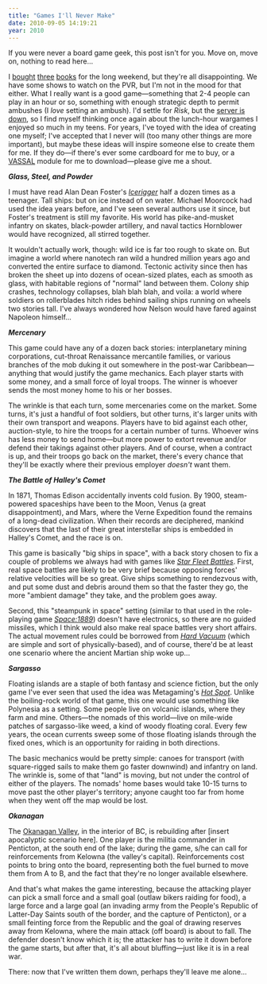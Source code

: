 ```yaml
---
title: "Games I'll Never Make"
date: 2010-09-05 14:19:21
year: 2010
---
```

<p>
  If you were never a board game geek, this post isn't for you. Move on, move on, nothing to read here...
</p>

<p>
  I <a href="http://www.amazon.com/Chill-Elizabeth-Bear/dp/0553591088/">bought</a> <a href="http://www.amazon.com/Lord-Changing-Winds-Griffin-Trilogy/dp/0316072788/">three</a> <a href="http://www.amazon.com/This-Will-Change-Everything-Future/dp/0061899674/">books</a> for the long weekend, but they're all disappointing. We have some shows to watch on the PVR, but I'm not in the mood for that either. What I really want is a good game—something that 2-4 people can play in an hour or so, something with enough strategic depth to permit ambushes (I <em>love</em> setting an ambush). I'd settle for <em>Risk</em>, but the <a href="http://www.kongregate.com/games/Abalore/world-rebellion-ii">server is down</a>, so I find myself thinking once again about the lunch-hour wargames I enjoyed so much in my teens. For years, I've toyed with the idea of creating one myself; I've accepted that I never will (too many other things are more important), but maybe these ideas will inspire someone else to create them for me. If they do—if there's ever some cardboard for me to buy, or a <a href="http://www.vassalengine.org/">VASSAL</a> module for me to download—please give me a shout.
</p>

<p>
  <strong><em>Glass, Steel, and Powder</em></strong>
</p>

<p>
  I must have read Alan Dean Foster's <a href="http://www.amazon.com/Icerigger-Alan-Dean-Foster/dp/0450030423/"><em>Icerigger</em></a> half a dozen times as a teenager. Tall ships: but on ice instead of on water. Michael Moorcock had used the idea years before, and I've seen several authors use it since, but Foster's treatment is still my favorite. His world has pike-and-musket infantry on skates, black-powder artillery, and naval tactics Hornblower would have recognized, all stirred together.
</p>

<p>
  It wouldn't actually work, though: wild ice is far too rough to skate on. But imagine a world where nanotech ran wild a hundred million years ago and converted the entire surface to diamond. Tectonic activity since then has broken the sheet up into dozens of ocean-sized plates, each as smooth as glass, with habitable regions of "normal" land between them. Colony ship crashes, technology collapses, blah blah blah, and voila: a world where soldiers on rollerblades hitch rides behind sailing ships running on wheels two stories tall. I've always wondered how Nelson would have fared against Napoleon himself...
</p>

<p>
  <strong><em>Mercenary</em></strong>
</p>

<p>
  This game could have any of a dozen back stories: interplanetary mining corporations, cut-throat Renaissance mercantile families, or various branches of the mob duking it out somewhere in the post-war Caribbean—anything that would justify the game mechanics. Each player starts with some money, and a small force of loyal troops. The winner is whoever sends the most money home to his or her bosses.
</p>

<p>
  The wrinkle is that each turn, some mercenaries come on the market.  Some turns, it's just a handful of foot soldiers, but other turns, it's larger units with their own transport and weapons. Players have to bid against each other, auction-style, to hire the troops for a certain number of turns. Whoever wins has less money to send home—but more power to extort revenue and/or defend their takings against other players.  And of course, when a contract is up, and their troops go back on the market, there's every chance that they'll be exactly where their previous employer <em>doesn't</em> want them.
</p>

<p>
  <em><strong>The Battle of Halley's Comet</strong></em>
</p>

<p>
  In 1871, Thomas Edison accidentally invents cold fusion. By 1900, steam-powered spaceships have been to the Moon, Venus (a great disappointment), and Mars, where the Verne Expedition found the remains of a long-dead civilization. When their records are deciphered, mankind discovers that the last of their great interstellar ships is embedded in Halley's Comet, and the race is on.
</p>

<p>
  This game is basically "big ships in space", with a back story chosen to fix a couple of problems we always had with games like <a href="http://www.starfleetgames.com/starfleetbattles.shtml"><em>Star Fleet Battles</em></a>. First, real space battles are likely to be very brief because opposing forces' relative velocities will be so great. Give ships something to rendezvous with, and put some dust and debris around them so that the faster they go, the more "ambient damage" they take, and the problem goes away.
</p>

<p>
  Second, this "steampunk in space" setting (similar to that used in the role-playing game <a href="http://www.space1889.org/"><em>Space:1889</em></a>) doesn't have electronics, so there are no guided missiles, which I think would also make real space battles very short affairs. The actual movement rules could be borrowed from <a href="http://www.fatmessiahgames.com/fmg/hv/index.html"><em>Hard Vacuum</em></a> (which are simple and sort of physically-based), and of course, there'd be at least one scenario where the ancient Martian ship woke up...
</p>

<p>
  <strong><em>Sargasso</em></strong>
</p>

<p>
  Floating islands are a staple of both fantasy and science fiction, but the only game I've ever seen that used the idea was Metagaming's <a href="http://www.boardgamegeek.com/boardgame/3673/hot-spot"><em>Hot Spot</em></a>. Unlike the boiling-rock world of that game, this one would use something like Polynesia as a setting. Some people live on volcanic islands, where they farm and mine. Others—the nomads of this world—live on mile-wide patches of sargasso-like weed, a kind of woody floating coral. Every few years, the ocean currents sweep some of those floating islands through the fixed ones, which is an opportunity for raiding in both directions.
</p>

<p>
  The basic mechanics would be pretty simple: canoes for transport (with square-rigged sails to make them go faster downwind) and infantry on land. The wrinkle is, some of that "land" is moving, but not under the control of either of the players. The nomads' home bases would take 10-15 turns to move past the other player's territory; anyone caught too far from home when they went off the map would be lost.
</p>

<p>
  <strong><em>Okanagan</em></strong>
</p>

<p>
  The <a href="http://www.okanagan-now.com/images/okanagan_map.gif">Okanagan Valley</a>, in the interior of BC, is rebuilding after [insert apocalyptic scenario here]. One player is the militia commander in Penticton, at the south end of the lake; during the game, s/he can call for reinforcements from Kelowna (the valley's capital). Reinforcements cost points to bring onto the board, representing both the fuel burned to move them from A to B, and the fact that they're no longer available elsewhere.
</p>

<p>
  And that's what makes the game interesting, because the attacking player can pick a small force and a small goal (outlaw bikers raiding for food), a large force and a large goal (an invading army from the People's Republic of Latter-Day Saints south of the border, and the capture of Penticton), or a small feinting force from the Republic and the goal of drawing reserves away from Kelowna, where the main attack (off board) is about to fall. The defender doesn't know which it is; the attacker has to write it down before the game starts, but after that, it's all about bluffing—just like it is in a real war.
</p>

<p>
  There: now that I've written them down, perhaps they'll leave me alone...
</p>
